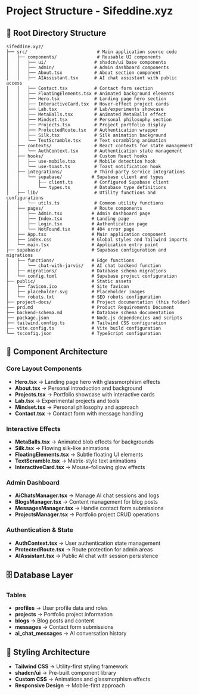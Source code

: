 
# Project Structure - Sifeddine.xyz

## 📁 Root Directory Structure

```
sifeddine.xyz/
├── src/                          # Main application source code
│   ├── components/               # Reusable UI components
│   │   ├── ui/                  # shadcn/ui base components
│   │   ├── admin/               # Admin dashboard components
│   │   ├── About.tsx            # About section component
│   │   ├── AIAssistant.tsx      # AI chat assistant with public access
│   │   ├── Contact.tsx          # Contact form section
│   │   ├── FloatingElements.tsx # Animated background elements
│   │   ├── Hero.tsx             # Landing page hero section
│   │   ├── InteractiveCard.tsx  # Hover-effect project cards
│   │   ├── Lab.tsx              # Lab/experiments showcase
│   │   ├── MetaBalls.tsx        # Animated MetaBalls effect
│   │   ├── Mindset.tsx          # Personal philosophy section
│   │   ├── Projects.tsx         # Project portfolio display
│   │   ├── ProtectedRoute.tsx   # Authentication wrapper
│   │   ├── Silk.tsx             # Silk animation background
│   │   └── TextScramble.tsx     # Text scrambling animation
│   ├── contexts/                # React contexts for state management
│   │   └── AuthContext.tsx      # Authentication state management
│   ├── hooks/                   # Custom React hooks
│   │   ├── use-mobile.tsx       # Mobile detection hook
│   │   └── use-toast.ts         # Toast notification hook
│   ├── integrations/            # Third-party service integrations
│   │   └── supabase/           # Supabase client and types
│   │       ├── client.ts        # Configured Supabase client
│   │       └── types.ts         # Database type definitions
│   ├── lib/                     # Utility functions and configurations
│   │   └── utils.ts             # Common utility functions
│   ├── pages/                   # Route components
│   │   ├── Admin.tsx           # Admin dashboard page
│   │   ├── Index.tsx           # Landing page
│   │   ├── Login.tsx           # Authentication page
│   │   └── NotFound.tsx        # 404 error page
│   ├── App.tsx                 # Main application component
│   ├── index.css               # Global styles and Tailwind imports
│   └── main.tsx                # Application entry point
├── supabase/                   # Supabase configuration and migrations
│   ├── functions/              # Edge functions
│   │   └── chat-with-jarvis/   # AI chat backend function
│   ├── migrations/             # Database schema migrations
│   └── config.toml             # Supabase project configuration
├── public/                     # Static assets
│   ├── favicon.ico             # Site favicon
│   ├── placeholder.svg         # Placeholder images
│   └── robots.txt              # SEO robots configuration
├── project-docs/               # Project documentation (this folder)
├── prd.md                      # Product Requirements Document
├── backend-schema.md           # Database schema documentation
├── package.json                # Node.js dependencies and scripts
├── tailwind.config.ts          # Tailwind CSS configuration
├── vite.config.ts              # Vite build configuration
└── tsconfig.json               # TypeScript configuration
```

## 🧩 Component Architecture

### Core Layout Components
- **Hero.tsx** → Landing page hero with glassmorphism effects
- **About.tsx** → Personal introduction and background
- **Projects.tsx** → Portfolio showcase with interactive cards
- **Lab.tsx** → Experimental projects and tools
- **Mindset.tsx** → Personal philosophy and approach
- **Contact.tsx** → Contact form with message handling

### Interactive Effects
- **MetaBalls.tsx** → Animated blob effects for backgrounds
- **Silk.tsx** → Flowing silk-like animations
- **FloatingElements.tsx** → Subtle floating UI elements
- **TextScramble.tsx** → Matrix-style text animations
- **InteractiveCard.tsx** → Mouse-following glow effects

### Admin Dashboard
- **AiChatsManager.tsx** → Manage AI chat sessions and logs
- **BlogsManager.tsx** → Content management for blog posts
- **MessagesManager.tsx** → Handle contact form submissions
- **ProjectsManager.tsx** → Portfolio project CRUD operations

### Authentication & State
- **AuthContext.tsx** → User authentication state management
- **ProtectedRoute.tsx** → Route protection for admin areas
- **AIAssistant.tsx** → Public AI chat with session persistence

## 🗄️ Database Layer

### Tables
- **profiles** → User profile data and roles
- **projects** → Portfolio project information
- **blogs** → Blog posts and content
- **messages** → Contact form submissions
- **ai_chat_messages** → AI conversation history

## 🎨 Styling Architecture
- **Tailwind CSS** → Utility-first styling framework
- **shadcn/ui** → Pre-built component library
- **Custom CSS** → Animations and glassmorphism effects
- **Responsive Design** → Mobile-first approach
